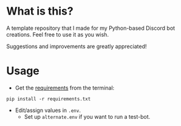 # What is this?
A template repository that I made for my Python-based Discord bot creations. Feel free to use it as you wish.

Suggestions and improvements are greatly appreciated!
# Usage
- Get the [requirements](https://guide.pycord.dev/installation) from the terminal:
```console
pip install -r requirements.txt
```
- Edit/assign values in `.env`.
  - Set up `alternate.env` if you want to run a test-bot.
